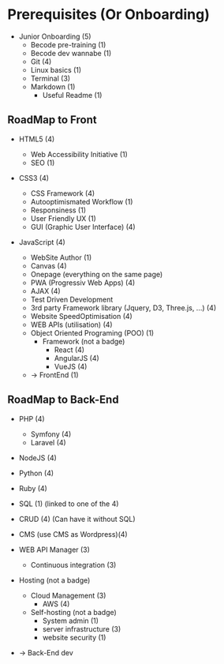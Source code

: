 
# Prerequisites (Or Onboarding)

- Junior Onboarding (5)
    - Becode pre-training (1)
    - Becode dev wannabe (1)
    - Git (4)
    - Linux basics (1)
    - Terminal (3)
    - Markdown (1)
        - Useful Readme (1)

## RoadMap to Front

- HTML5 (4)
    - Web Accessibility Initiative (1)
    - SEO (1)

- CSS3 (4)
    - CSS Framework (4)
    - Autooptimismated Workflow (1)
    - Responsiness (1)
    - User Friendly UX (1)
    - GUI (Graphic User Interface) (4)

- JavaScript (4)
    - WebSite Author (1)
    - Canvas (4)
    - Onepage (everything on the same page)
    - PWA (Progressiv Web Apps) (4)
    - AJAX (4)
    - Test Driven Development
    - 3rd party Framework library (Jquery, D3, Three.js, ...) (4)
    - Website SpeedOptimisation (4)
    - WEB APIs (utilisation) (4)
    - Object Oriented Programing (POO) (1)
        - Framework (not a badge)
            - React (4)
            - AngularJS (4)
            - VueJS (4)
    - -> FrontEnd (1)

## RoadMap to Back-End

- PHP (4)
    - Symfony (4)
    - Laravel (4)
- NodeJS (4)
- Python (4)
- Ruby (4)


- SQL (1) (linked to one of the 4)
- CRUD (4) (Can have it without SQL)
- CMS (use CMS as Wordpress)(4) 
- WEB API Manager (3)
    - Continuous integration (3)
- Hosting (not a badge)
    - Cloud Management (3)
        - AWS (4)
    - Self-hosting (not a badge)
        - System admin (1)
        - server infrastructure (3)
        - website security (1)

- -> Back-End dev